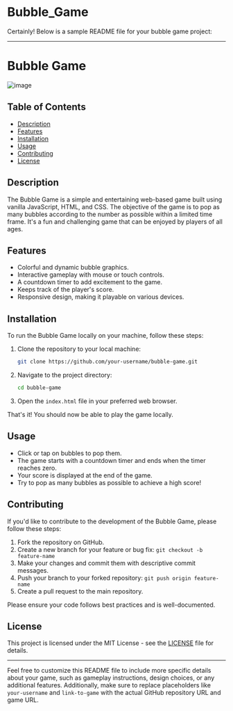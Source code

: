 # Bubble_Game

Certainly! Below is a sample README file for your bubble game project:

---

# Bubble Game

![image](https://github.com/Abhigyankrsingh/Bubble_Game/assets/72941693/8678beda-1c51-49e6-ba9d-774208bc9445)


## Table of Contents

- [Description](#description)
- [Features](#features)
- [Installation](#installation)
- [Usage](#usage)
- [Contributing](#contributing)
- [License](#license)

## Description

The Bubble Game is a simple and entertaining web-based game built using vanilla JavaScript, HTML, and CSS. The objective of the game is to pop as many bubbles according to the number as possible within a limited time frame. It's a fun and challenging game that can be enjoyed by players of all ages.

## Features

- Colorful and dynamic bubble graphics.
- Interactive gameplay with mouse or touch controls.
- A countdown timer to add excitement to the game.
- Keeps track of the player's score.
- Responsive design, making it playable on various devices.



## Installation

To run the Bubble Game locally on your machine, follow these steps:

1. Clone the repository to your local machine:

   ```bash
   git clone https://github.com/your-username/bubble-game.git
   ```

2. Navigate to the project directory:

   ```bash
   cd bubble-game
   ```

3. Open the `index.html` file in your preferred web browser.

That's it! You should now be able to play the game locally.

## Usage

- Click or tap on bubbles to pop them.
- The game starts with a countdown timer and ends when the timer reaches zero.
- Your score is displayed at the end of the game.
- Try to pop as many bubbles as possible to achieve a high score!

## Contributing

If you'd like to contribute to the development of the Bubble Game, please follow these steps:

1. Fork the repository on GitHub.
2. Create a new branch for your feature or bug fix: `git checkout -b feature-name`
3. Make your changes and commit them with descriptive commit messages.
4. Push your branch to your forked repository: `git push origin feature-name`
5. Create a pull request to the main repository.

Please ensure your code follows best practices and is well-documented.

## License

This project is licensed under the MIT License - see the [LICENSE](LICENSE) file for details.

---

Feel free to customize this README file to include more specific details about your game, such as gameplay instructions, design choices, or any additional features. Additionally, make sure to replace placeholders like `your-username` and `link-to-game` with the actual GitHub repository URL and game URL.
